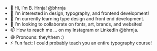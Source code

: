 - 👋 Hi, I’m B. Hrnja! @bhrnja 
- 👀 I’m interested in design, typography, and frontend development!
- 🌱 I’m currently learning type design and front end development.
- 💞️ I’m looking to collaborate on fonts, art, brands, and websites!
- 📫 How to reach me ... on my Instagram or LinkedIn @bhrnja.
- 😄 Pronouns: they/them :)
- ⚡ Fun fact: I could probably teach you an entire typography course!

<!---
bhrnja/bhrnja is a ✨ special ✨ repository because its `README.md` (this file) appears on your GitHub profile.
You can click the Preview link to take a look at your changes.
--->
